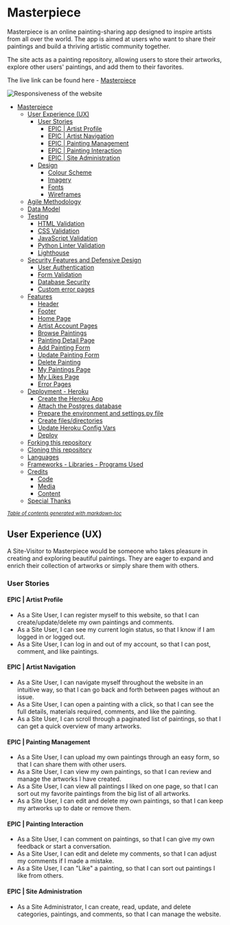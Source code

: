 # Masterpiece

Masterpiece is an online painting-sharing app designed to inspire artists from all over the world. The app is aimed at users who want to share their paintings and build a thriving artistic community together.

The site acts as a painting repository, allowing users to store their artworks, explore other users' paintings, and add them to their favorites.

The live link can be found here - [Masterpiece](https://masterpiece23-cbdad7ea4f9e.herokuapp.com/)

![Responsiveness of the website](#)

- [Masterpiece](#masterpiece)
  * [User Experience (UX)](#user-experience--ux-)
    + [User Stories](#user-stories)
      - [EPIC | Artist Profile](#epic---artist-profile)
      - [EPIC | Artist Navigation](#epic---artist-navigation)
      - [EPIC | Painting Management](#epic---painting-management)
      - [EPIC | Painting Interaction](#epic---painting-interaction)
      - [EPIC | Site Administration](#epic---site-administration)
    + [Design](#design)
      - [Colour Scheme](#colour-scheme)
      - [Imagery](#imagery)
      - [Fonts](#fonts)
      - [Wireframes](#wireframes)
  * [Agile Methodology](#agile-methodology)
  * [Data Model](#data-model)
  * [Testing](#testing)
    + [HTML Validation](#html-validation)
    + [CSS Validation](#css-validation)
    + [JavaScript Validation](#javascript-validation)
    + [Python Linter Validation](#python-linter-validation)
    + [Lighthouse](#lighthouse)
  * [Security Features and Defensive Design](#security-features-and-defensive-design)
    + [User Authentication](#user-authentication)
    + [Form Validation](#form-validation)
    + [Database Security](#database-security)
    + [Custom error pages](#custom-error-pages)
  * [Features](#features)
    + [Header](#header)
    + [Footer](#footer)
    + [Home Page](#home-page)
    + [Artist Account Pages](#artist-account-pages)
    + [Browse Paintings](#browse-paintings)
    + [Painting Detail Page](#painting-detail-page)
    + [Add Painting Form](#add-painting-form)
    + [Update Painting Form](#update-painting-form)
    + [Delete Painting](#delete-painting)
    + [My Paintings Page](#my-paintings-page)
    + [My Likes Page](#my-likes-page)
    + [Error Pages](#error-pages)
  * [Deployment - Heroku](#deployment---heroku)
    + [Create the Heroku App](#create-the-heroku-app)
    + [Attach the Postgres database](#attach-the-postgres-database)
    + [Prepare the environment and settings.py file](#prepare-the-environment-and-settingspy-file)
    + [Create files/directories](#create-files-directories)
    + [Update Heroku Config Vars](#update-heroku-config-vars)
    + [Deploy](#deploy)
  * [Forking this repository](#forking-this-repository)
  * [Cloning this repository](#cloning-this-repository)
  * [Languages](#languages)
  * [Frameworks - Libraries - Programs Used](#frameworks---libraries---programs-used)
  * [Credits](#credits)
    + [Code](#code)
    + [Media](#media)
    + [Content](#content)
  * [Special Thanks](#special-thanks)

<small><i><a href='http://ecotrust-canada.github.io/markdown-toc/'>Table of contents generated with markdown-toc</a></i></small>


## User Experience (UX)

A Site-Visitor to Masterpiece would be someone who takes pleasure in creating and exploring beautiful paintings. They are eager to expand and enrich their collection of artworks or simply share them with others.

### User Stories

#### EPIC | Artist Profile

- As a Site User, I can register myself to this website, so that I can create/update/delete my own paintings and comments.
- As a Site User, I can see my current login status, so that I know if I am logged in or logged out.
- As a Site User, I can log in and out of my account, so that I can post, comment, and like paintings.

#### EPIC | Artist Navigation

- As a Site User, I can navigate myself throughout the website in an intuitive way, so that I can go back and forth between pages without an issue.
- As a Site User, I can open a painting with a click, so that I can see the full details, materials required, comments, and like the painting.
- As a Site User, I can scroll through a paginated list of paintings, so that I can get a quick overview of many artworks.

#### EPIC | Painting Management

- As a Site User, I can upload my own paintings through an easy form, so that I can share them with other users.
- As a Site User, I can view my own paintings, so that I can review and manage the artworks I have created.
- As a Site User, I can view all paintings I liked on one page, so that I can sort out my favorite paintings from the big list of all artworks.
- As a Site User, I can edit and delete my own paintings, so that I can keep my artworks up to date or remove them.

#### EPIC | Painting Interaction

- As a Site User, I can comment on paintings, so that I can give my own feedback or start a conversation.
- As a Site User, I can edit and delete my comments, so that I can adjust my comments if I made a mistake.
- As a Site User, I can "Like" a painting, so that I can sort out paintings I like from others.

#### EPIC | Site Administration

- As a Site Administrator, I can create, read, update, and delete categories, paintings, and comments, so that I can manage the website.